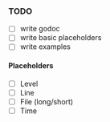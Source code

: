 ### TODO

- [ ] write godoc
- [ ] write basic placeholders
- [ ] write examples

#### Placeholders

- [ ] Level
- [ ] Line
- [ ] File (long/short)
- [ ] Time
